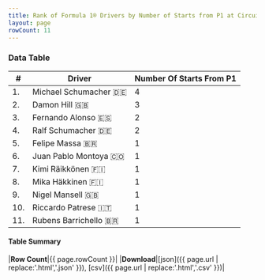 ```yaml
---
title: Rank of Formula 1® Drivers by Number of Starts from P1 at Circuit de Nevers Magny-Cours
layout: page
rowCount: 11
---
```


<canvas id="chart" width="400" height="180"></canvas>
<script>
var data = {
    "datasets": [
        {
            "backgroundColor": [
                "#f3a935",
                "#f3a935",
                "#f3a935",
                "#f3a935",
                "#f3a935",
                "#f3a935",
                "#f3a935",
                "#f3a935",
                "#f3a935",
                "#f3a935",
                "#f3a935"
            ],
            "borderColor": [
                "#f68639",
                "#f68639",
                "#f68639",
                "#f68639",
                "#f68639",
                "#f68639",
                "#f68639",
                "#f68639",
                "#f68639",
                "#f68639",
                "#f68639"
            ],
            "borderWidth": 1,
            "data": [
                4.0,
                3.0,
                2.0,
                2.0,
                1.0,
                1.0,
                1.0,
                1.0,
                1.0,
                1.0,
                1.0
            ],
            "label": "Number Of Starts From P1"
        }
    ],
    "labels": [
        "Michael Schumacher",
        "Damon Hill",
        "Fernando Alonso",
        "Ralf Schumacher",
        "Felipe Massa",
        "Juan Pablo Montoya",
        "Kimi Räikkönen",
        "Mika Häkkinen",
        "Nigel Mansell",
        "Riccardo Patrese",
        "Rubens Barrichello"
    ]
};
var options = {
  legend: {
    display: false
  },
  scales: {
    xAxes: [{
      ticks: {
        beginAtZero: true,
        maxRotation: 180,
        display: window.innerWidth > 800
      }
    }],
    yAxes: [{
      ticks: {
        beginAtZero: true
      }
    }]
  },
  onResize: function(chart, size) {
    chart.options.scales.xAxes[0].ticks.display = size.width > 800;
  }
};
var chart = new Chart("chart", {
    data: data,
    type: 'bar',
    options: options
});
</script>

<!-- div id="chart-navigation">
<button onclick="window.location = chart.toBase64Image();">Save as Image</button>
<button onclick="window.location = chart.toBase64Image();">Hello</button>
<button onclick="window.location = chart.toBase64Image();">Hello</button>
<select>
<option>one</option>
<option>two</option>
<option>three</option>
</select>
</div -->




### Data Table

| # | Driver | Number Of Starts From P1 |
|--|--|--|
| 1. | Michael Schumacher 🇩🇪 | 4 |
| 2. | Damon Hill 🇬🇧 | 3 |
| 3. | Fernando Alonso 🇪🇸 | 2 |
| 4. | Ralf Schumacher 🇩🇪 | 2 |
| 5. | Felipe Massa 🇧🇷 | 1 |
| 6. | Juan Pablo Montoya 🇨🇴 | 1 |
| 7. | Kimi Räikkönen 🇫🇮 | 1 |
| 8. | Mika Häkkinen 🇫🇮 | 1 |
| 9. | Nigel Mansell 🇬🇧 | 1 |
| 10. | Riccardo Patrese 🇮🇹 | 1 |
| 11. | Rubens Barrichello 🇧🇷 | 1 |

#### Table Summary

|**Row Count**|{{ page.rowCount }}|
|**Download**|[json]({{ page.url | replace:'.html','.json' }}), [csv]({{ page.url | replace:'.html','.csv' }})|

